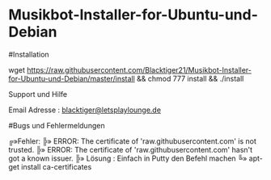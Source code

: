 # Musikbot-Installer-for-Ubuntu-und-Debian




#Installation


wget https://raw.githubusercontent.com/Blacktiger21/Musikbot-Installer-for-Ubuntu-und-Debian/master/install && chmod 777 install && ./install


Support und Hilfe

 Email Adresse : blacktiger@letsplaylounge.de



#Bugs und Fehlermeldungen 

╔»Fehler: 
╠» ERROR: The certificate of 'raw.githubusercontent.com' is not trusted.
╠» ERROR: The certificate of 'raw.githubusercontent.com' hasn't got a known issuer.
╠» Lösung :  Einfach in Putty den Befehl machen
╚» apt-get install ca-certificates
